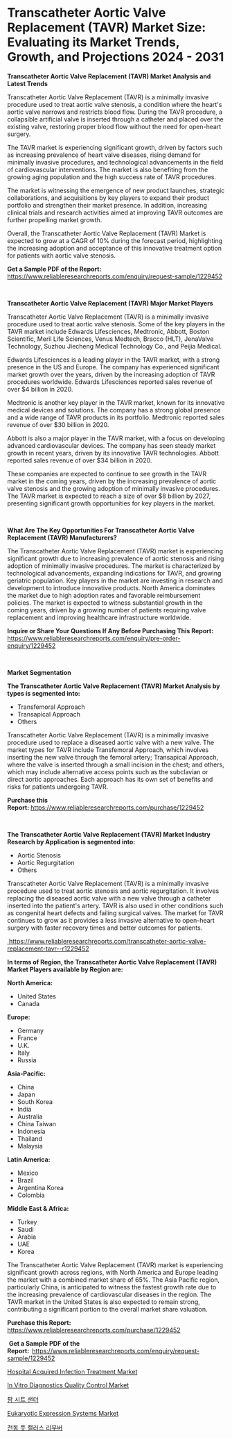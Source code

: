 <p><h1>Transcatheter Aortic Valve Replacement (TAVR) Market Size: Evaluating its Market Trends, Growth, and Projections 2024 - 2031</h1></p><p><strong>Transcatheter Aortic Valve Replacement (TAVR) Market Analysis and Latest Trends</strong></p>
<p><p>Transcatheter Aortic Valve Replacement (TAVR) is a minimally invasive procedure used to treat aortic valve stenosis, a condition where the heart's aortic valve narrows and restricts blood flow. During the TAVR procedure, a collapsible artificial valve is inserted through a catheter and placed over the existing valve, restoring proper blood flow without the need for open-heart surgery.</p><p>The TAVR market is experiencing significant growth, driven by factors such as increasing prevalence of heart valve diseases, rising demand for minimally invasive procedures, and technological advancements in the field of cardiovascular interventions. The market is also benefiting from the growing aging population and the high success rate of TAVR procedures.</p><p>The market is witnessing the emergence of new product launches, strategic collaborations, and acquisitions by key players to expand their product portfolio and strengthen their market presence. In addition, increasing clinical trials and research activities aimed at improving TAVR outcomes are further propelling market growth.</p><p>Overall, the Transcatheter Aortic Valve Replacement (TAVR) Market is expected to grow at a CAGR of 10% during the forecast period, highlighting the increasing adoption and acceptance of this innovative treatment option for patients with aortic valve stenosis.</p></p>
<p><strong>Get a Sample PDF of the Report:&nbsp;</strong> <a href="https://www.reliableresearchreports.com/enquiry/request-sample/1229452">https://www.reliableresearchreports.com/enquiry/request-sample/1229452</a></p>
<p>&nbsp;</p>
<p><strong>Transcatheter Aortic Valve Replacement (TAVR) Major Market Players</strong></p>
<p><p>Transcatheter Aortic Valve Replacement (TAVR) is a minimally invasive procedure used to treat aortic valve stenosis. Some of the key players in the TAVR market include Edwards Lifesciences, Medtronic, Abbott, Boston Scientific, Meril Life Sciences, Venus Medtech, Bracco (HLT), JenaValve Technology, Suzhou Jiecheng Medical Technology Co., and Peijia Medical.</p><p>Edwards Lifesciences is a leading player in the TAVR market, with a strong presence in the US and Europe. The company has experienced significant market growth over the years, driven by the increasing adoption of TAVR procedures worldwide. Edwards Lifesciences reported sales revenue of over $4 billion in 2020.</p><p>Medtronic is another key player in the TAVR market, known for its innovative medical devices and solutions. The company has a strong global presence and a wide range of TAVR products in its portfolio. Medtronic reported sales revenue of over $30 billion in 2020.</p><p>Abbott is also a major player in the TAVR market, with a focus on developing advanced cardiovascular devices. The company has seen steady market growth in recent years, driven by its innovative TAVR technologies. Abbott reported sales revenue of over $34 billion in 2020.</p><p>These companies are expected to continue to see growth in the TAVR market in the coming years, driven by the increasing prevalence of aortic valve stenosis and the growing adoption of minimally invasive procedures. The TAVR market is expected to reach a size of over $8 billion by 2027, presenting significant growth opportunities for key players in the market.</p></p>
<p>&nbsp;</p>
<p><strong>What Are The Key Opportunities For Transcatheter Aortic Valve Replacement (TAVR) Manufacturers?</strong></p>
<p><p>The Transcatheter Aortic Valve Replacement (TAVR) market is experiencing significant growth due to increasing prevalence of aortic stenosis and rising adoption of minimally invasive procedures. The market is characterized by technological advancements, expanding indications for TAVR, and growing geriatric population. Key players in the market are investing in research and development to introduce innovative products. North America dominates the market due to high adoption rates and favorable reimbursement policies. The market is expected to witness substantial growth in the coming years, driven by a growing number of patients requiring valve replacement and improving healthcare infrastructure worldwide.</p></p>
<p><strong>Inquire or Share Your Questions If Any Before Purchasing This Report:</strong> <a href="https://www.reliableresearchreports.com/enquiry/pre-order-enquiry/1229452">https://www.reliableresearchreports.com/enquiry/pre-order-enquiry/1229452</a></p>
<p>&nbsp;</p>
<p><strong>Market Segmentation</strong></p>
<p><strong>The Transcatheter Aortic Valve Replacement (TAVR) Market Analysis by types is segmented into:</strong></p>
<p><ul><li>Transfemoral Approach</li><li>Transapical Approach</li><li>Others</li></ul></p>
<p><p>Transcatheter Aortic Valve Replacement (TAVR) is a minimally invasive procedure used to replace a diseased aortic valve with a new valve. The market types for TAVR include Transfemoral Approach, which involves inserting the new valve through the femoral artery; Transapical Approach, where the valve is inserted through a small incision in the chest; and others, which may include alternative access points such as the subclavian or direct aortic approaches. Each approach has its own set of benefits and risks for patients undergoing TAVR.</p></p>
<p><strong>Purchase this Report:&nbsp;</strong><a href="https://www.reliableresearchreports.com/purchase/1229452">https://www.reliableresearchreports.com/purchase/1229452</a></p>
<p>&nbsp;</p>
<p><strong>The Transcatheter Aortic Valve Replacement (TAVR) Market Industry Research by Application is segmented into:</strong></p>
<p><ul><li>Aortic Stenosis</li><li>Aortic Regurgitation</li><li>Others</li></ul></p>
<p><p>Transcatheter Aortic Valve Replacement (TAVR) is a minimally invasive procedure used to treat aortic stenosis and aortic regurgitation. It involves replacing the diseased aortic valve with a new valve through a catheter inserted into the patient's artery. TAVR is also used in other conditions such as congenital heart defects and failing surgical valves. The market for TAVR continues to grow as it provides a less invasive alternative to open-heart surgery with faster recovery times and better outcomes for patients.</p></p>
<p><a href="https://www.reliableresearchreports.com/transcatheter-aortic-valve-replacement-tavr--r1229452">&nbsp;https://www.reliableresearchreports.com/transcatheter-aortic-valve-replacement-tavr--r1229452</a></p>
<p><strong>In terms of Region, the Transcatheter Aortic Valve Replacement (TAVR) Market Players available by Region are:</strong></p>
<p>
    <p> <strong> North America: </strong>
        <ul>
            <li>United States</li>
            <li>Canada</li>
        </ul>
        </p> 
    <p> <strong> Europe: </strong>
        <ul>
            <li>Germany</li>
            <li>France</li>
            <li>U.K.</li>
            <li>Italy</li>
            <li>Russia</li>
        </ul>
        </p> 
    <p> <strong> Asia-Pacific: </strong>
        <ul>
            <li>China</li>
            <li>Japan</li>
            <li>South Korea</li>
            <li>India</li>
            <li>Australia</li>
            <li>China Taiwan</li>
            <li>Indonesia</li>
            <li>Thailand</li>
            <li>Malaysia</li>
        </ul>
        </p> 
    <p> <strong> Latin America: </strong>
        <ul>
            <li>Mexico</li>
            <li>Brazil</li>
            <li>Argentina Korea</li>
            <li>Colombia</li>
        </ul>
        </p> 
    <p> <strong> Middle East & Africa: </strong>
        <ul>
            <li>Turkey</li>
            <li>Saudi</li>
            <li>Arabia</li>
            <li>UAE</li>
            <li>Korea</li>
        </ul>
    </p>
    </p>
<p><p>The Transcatheter Aortic Valve Replacement (TAVR) market is experiencing significant growth across regions, with North America and Europe leading the market with a combined market share of 65%. The Asia Pacific region, particularly China, is anticipated to witness the fastest growth rate due to the increasing prevalence of cardiovascular diseases in the region. The TAVR market in the United States is also expected to remain strong, contributing a significant portion to the overall market share valuation.</p></p>
<p><strong>Purchase this Report: </strong><a href="https://www.reliableresearchreports.com/purchase/1229452">https://www.reliableresearchreports.com/purchase/1229452</a></p>
<p>&nbsp;<strong>Get a Sample PDF of the Report:&nbsp;&nbsp;</strong><a href="https://www.reliableresearchreports.com/enquiry/request-sample/1229452">https://www.reliableresearchreports.com/enquiry/request-sample/1229452</a></p>
<p><strong></strong></p>
<p><p><a href="https://github.com/Chiragrp22/Market-Research-Report-List-5/blob/main/hospital-acquired-infection-treatment-market.md">Hospital Acquired Infection Treatment Market</a></p><p><a href="https://github.com/derrinmiltonellis35gcl/Market-Research-Report-List-4/blob/main/in-vitro-diagnostics-quality-control-market.md">In Vitro Diagnostics Quality Control Market</a></p><p><a href="https://github.com/njolsky1/Market-Research-Report-List-2/blob/main/120711873316.md">팜 시트 샌더</a></p><p><a href="https://github.com/Sherrillcrooksxa8i18ucf2m/Market-Research-Report-List-3/blob/main/eukaryotic-expression-systems-market.md">Eukaryotic Expression Systems Market</a></p><p><a href="https://github.com/tasfiyaj85/Market-Research-Report-List-2/blob/main/710764873317.md">전동 풋 캘러스 리무버</a></p></p>
